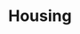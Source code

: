 ---
layout: content
data: housing
title: Housing
isHome: true
link: https://figure.nz/search/?query=disability%20housing&ref=dfnz
---